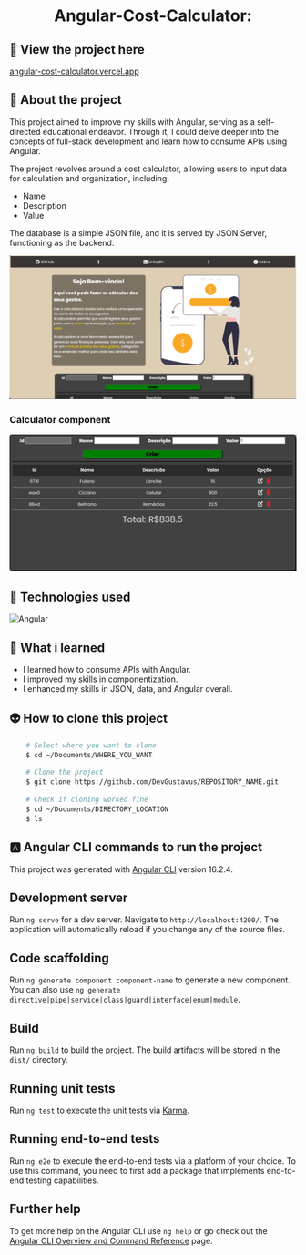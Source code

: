 <h1 align="center">Angular-Cost-Calculator:</h1>

## 📲 View the project here
<a href="angular-cost-calculator.vercel.app">angular-cost-calculator.vercel.app</a>

## 📖 About the project
This project aimed to improve my skills with Angular, serving as a self-directed educational endeavor. Through it, I could delve deeper into the concepts of full-stack development and learn how to consume APIs using Angular.

The project revolves around a cost calculator, allowing users to input data for calculation and organization, including:
- Name
- Description
- Value

The database is a simple JSON file, and it is served by JSON Server, functioning as the backend.

<img src="Doc/README_assets/mainPg.png">

### Calculator component
<img src="Doc/README_assets/calculator.png">

## 🦾 Technologies used
<div style="display: flex;">
  
<img alt="Angular" src="https://img.shields.io/badge/Angular-DD0031?style=for-the-badge&logo=angular&logoColor=white">

</div>

## 🤔 What i learned
- I learned how to consume APIs with Angular.
- I improved my skills in componentization.
- I enhanced my skills in JSON, data, and Angular overall.

## 👽 How to clone this project

````bash
    # Select where you want to clone
    $ cd ~/Documents/WHERE_YOU_WANT
````

````bash
    # Clone the project
    $ git clone https://github.com/DevGustavus/REPOSITORY_NAME.git
````

````bash
    # Check if cloning worked fine
    $ cd ~/Documents/DIRECTORY_LOCATION
    $ ls
````

## 🅰️ Angular CLI commands to run the project

This project was generated with [Angular CLI](https://github.com/angular/angular-cli) version 16.2.4.

## Development server

Run `ng serve` for a dev server. Navigate to `http://localhost:4200/`. The application will automatically reload if you change any of the source files.

## Code scaffolding

Run `ng generate component component-name` to generate a new component. You can also use `ng generate directive|pipe|service|class|guard|interface|enum|module`.

## Build

Run `ng build` to build the project. The build artifacts will be stored in the `dist/` directory.

## Running unit tests

Run `ng test` to execute the unit tests via [Karma](https://karma-runner.github.io).

## Running end-to-end tests

Run `ng e2e` to execute the end-to-end tests via a platform of your choice. To use this command, you need to first add a package that implements end-to-end testing capabilities.

## Further help

To get more help on the Angular CLI use `ng help` or go check out the [Angular CLI Overview and Command Reference](https://angular.io/cli) page.

